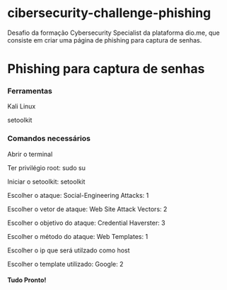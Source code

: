 # cibersecurity-challenge-phishing
Desafio da formação Cybersecurity Specialist da plataforma dio.me, que consiste em criar uma página de phishing para captura de senhas.

<h1>Phishing para captura de senhas</h1>
<h3>Ferramentas</h3>
<p>Kali Linux</p>
<p>setoolkit</p>

<h3>Comandos necessários</h3>
<p>Abrir o terminal</p>
<p>Ter privilégio root: sudo su</p>
<p>Iniciar o setoolkit: setoolkit</p>
<p>Escolher o ataque: Social-Engineering Attacks: 1</p>
<p>Escolher o vetor de ataque: Web Site Attack Vectors: 2</p>
<p>Escolher o objetivo do ataque: Credential Haverster: 3</p>
<p>Escolher o método do ataque: Web Templates: 1</p>
<p>Escolher o ip que será utilzado como host</p>
<p>Escolher o template utilizado: Google: 2</p>

<h4>Tudo Pronto!</h4>


